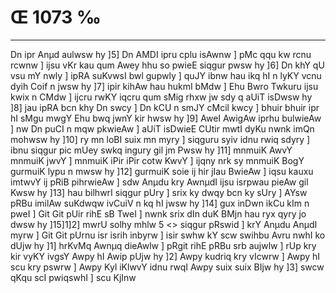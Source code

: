 # Œ 1073 ‰
---
Dn ipr Anµd aulwsw hy ]5] Dn AMDI ipru cplu isAwnw ] pMc qqu kw
rcnu rcwnw ] ijsu vKr kau qum Awey hhu so pwieE siqgur pwsw hy ]6]
Dn khY qU vsu mY nwly ] ipRA suKvwsI bwl gupwly ] quJY ibnw hau ikq hI
n lyKY vcnu dyih Coif n jwsw hy ]7] ipir kihAw hau hukmI bMdw ] Ehu
Bwro Twkuru ijsu kwix n CMdw ] ijcru rwKY iqcru qum sMig rhxw jw sdy q
aUiT isDwsw hy ]8] jau ipRA bcn khy Dn swcy ] Dn kCU n smJY cMcil
kwcy ] bhuir bhuir ipr hI sMgu mwgY Ehu bwq jwnY kir hwsw hy ]9] AweI
AwigAw iprhu bulwieAw ] nw Dn puCI n mqw pkwieAw ] aUiT isDwieE
CUtir mwtI dyKu nwnk imQn mohwsw hy ]10] ry mn loBI suix mn myry ]
siqguru syiv idnu rwiq sdyry ] ibnu siqgur pic mUey swkq ingury gil jm
Pwsw hy ]11] mnmuiK AwvY mnmuiK jwvY ] mnmuiK iPir iPir cotw KwvY ]
ijqny nrk sy mnmuiK BogY gurmuiK lypu n mwsw hy ]12] gurmuiK soie ij
hir jIau BwieAw ] iqsu kauxu imtwvY ij pRiB pihrwieAw ] sdw Anµdu kry
AwnµdI ijsu isrpwau pieAw gil Kwsw hy ]13] hau bilhwrI siqgur pUry
] srix ky dwqy bcn ky sUry ] AYsw pRBu imilAw suKdwqw ivCuiV n kq hI
jwsw hy ]14] gux inDwn ikCu kIm n pweI ] Git Git pUir rihE sB
TweI ] nwnk srix dIn duK BMjn hau ryx qyry jo dwsw hy ]15]1]2]
mwrU solhy mhlw 5
<> siqgur pRswid ]
krY Anµdu AnµdI myrw ] Git Git pUrnu isr isrih inbyrw ] isir swhw kY
scw swihbu Avru nwhI ko dUjw hy ]1] hrKvMq Awnµq dieAwlw ] pRgit
rihE pRBu srb aujwlw ] rUp kry kir vyKY ivgsY Awpy hI Awip pUjw hy
]2] Awpy kudriq kry vIcwrw ] Awpy hI scu kry pswrw ] Awpy Kyl iKlwvY
idnu rwqI Awpy suix suix BIjw hy ]3] swcw qKqu scI pwiqswhI ] scu
KjInw
####
